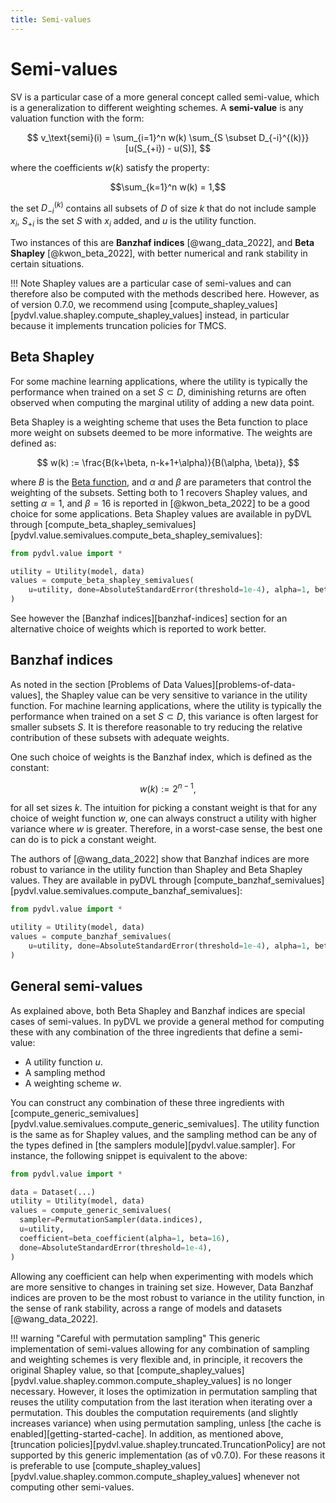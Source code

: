 ```yaml
---
title: Semi-values
---
```


# Semi-values

SV is a particular case of a more general concept called semi-value, which is a
generalization to different weighting schemes. A **semi-value** is any valuation
function with the form:

$$
v_\text{semi}(i) = \sum_{i=1}^n w(k)
\sum_{S \subset D_{-i}^{(k)}} [u(S_{+i}) - u(S)],
$$

where the coefficients $w(k)$ satisfy the property:

$$\sum_{k=1}^n w(k) = 1,$$

the set $D_{-i}^{(k)}$ contains all subsets of $D$ of size $k$ that do not
include sample $x_i$, $S_{+i}$ is the set $S$ with $x_i$ added, and $u$ is the
utility function.

Two instances of this are **Banzhaf indices** [@wang_data_2022],
and **Beta Shapley** [@kwon_beta_2022], with better numerical and
rank stability in certain situations.

!!! Note
    Shapley values are a particular case of semi-values and can therefore also
    be computed with the methods described here. However, as of version 0.7.0,
    we recommend using
    [compute_shapley_values][pydvl.value.shapley.compute_shapley_values]
    instead, in particular because it implements truncation policies for TMCS.


## Beta Shapley

For some machine learning applications, where the utility is typically the
performance when trained on a set $S \subset D$, diminishing returns are often
observed when computing the marginal utility of adding a new data point.

Beta Shapley is a weighting scheme that uses the Beta function to place more
weight on subsets deemed to be more informative. The weights are defined as:

$$
w(k) := \frac{B(k+\beta, n-k+1+\alpha)}{B(\alpha, \beta)},
$$

where $B$ is the [Beta function](https://en.wikipedia.org/wiki/Beta_function),
and $\alpha$ and $\beta$ are parameters that control the weighting of the
subsets. Setting both to 1 recovers Shapley values, and setting $\alpha = 1$,
and $\beta = 16$ is reported in [@kwon_beta_2022] to be a good choice for some
applications. Beta Shapley values are available in pyDVL through
[compute_beta_shapley_semivalues][pydvl.value.semivalues.compute_beta_shapley_semivalues]:

```python
from pydvl.value import *

utility = Utility(model, data)
values = compute_beta_shapley_semivalues(
    u=utility, done=AbsoluteStandardError(threshold=1e-4), alpha=1, beta=16
)
```

See however the [Banzhaf indices][banzhaf-indices] section 
for an alternative choice of weights which is reported to work better.

## Banzhaf indices

As noted in the section [Problems of Data Values][problems-of-data-values], the
Shapley value can be very sensitive to variance in the utility function. For
machine learning applications, where the utility is typically the performance
when trained on a set $S \subset D$, this variance is often largest for smaller
subsets $S$. It is therefore reasonable to try reducing the relative
contribution of these subsets with adequate weights.

One such choice of weights is the Banzhaf index, which is defined as the
constant:

$$w(k) := 2^{n-1},$$

for all set sizes $k$. The intuition for picking a constant weight is that for
any choice of weight function $w$, one can always construct a utility with
higher variance where $w$ is greater. Therefore, in a worst-case sense, the best
one can do is to pick a constant weight.

The authors of [@wang_data_2022] show that Banzhaf indices are more robust to
variance in the utility function than Shapley and Beta Shapley values. They are
available in pyDVL through
[compute_banzhaf_semivalues][pydvl.value.semivalues.compute_banzhaf_semivalues]:

```python
from pydvl.value import *

utility = Utility(model, data)
values = compute_banzhaf_semivalues(
    u=utility, done=AbsoluteStandardError(threshold=1e-4), alpha=1, beta=16
)
```

## General semi-values

As explained above, both Beta Shapley and Banzhaf indices are special cases of
semi-values. In pyDVL we provide a general method for computing these with any
combination of the three ingredients that define a semi-value:

- A utility function $u$.
- A sampling method
- A weighting scheme $w$.

You can construct any combination of these three ingredients with
[compute_generic_semivalues][pydvl.value.semivalues.compute_generic_semivalues].
The utility function is the same as for Shapley values, and the sampling method
can be any of the types defined in [the samplers module][pydvl.value.sampler].
For instance, the following snippet is equivalent to the above:

```python
from pydvl.value import *

data = Dataset(...)
utility = Utility(model, data)
values = compute_generic_semivalues(
  sampler=PermutationSampler(data.indices),
  u=utility,
  coefficient=beta_coefficient(alpha=1, beta=16),
  done=AbsoluteStandardError(threshold=1e-4),
)
```

Allowing any coefficient can help when experimenting with models which are more
sensitive to changes in training set size. However, Data Banzhaf indices are
proven to be the most robust to variance in the utility function, in the sense
of rank stability, across a range of models and datasets [@wang_data_2022]. 

!!! warning "Careful with permutation sampling"
    This generic implementation of semi-values allowing for any combination of
    sampling and weighting schemes is very flexible and, in principle, it
    recovers the original Shapley value, so that 
    [compute_shapley_values][pydvl.value.shapley.common.compute_shapley_values]
    is no longer necessary. However, it loses the optimization in permutation
    sampling that reuses the utility computation from the last iteration when
    iterating over a permutation. This doubles the computation requirements (and
    slightly increases variance) when using permutation sampling, unless [the
    cache is enabled][getting-started-cache]. In addition,
    as mentioned above,
    [truncation policies][pydvl.value.shapley.truncated.TruncationPolicy] are
    not supported by this generic implementation (as of v0.7.0). For these
    reasons it is preferable to use
    [compute_shapley_values][pydvl.value.shapley.common.compute_shapley_values]
    whenever not computing other semi-values.
